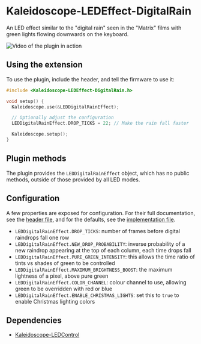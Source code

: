 # Kaleidoscope-LEDEffect-DigitalRain

An LED effect similar to the "digital rain" seen in the "Matrix" films
with green lights flowing downwards on the keyboard.

![Video of the plugin in action](https://i.imgur.com/LUVFDgT.gif)

## Using the extension

To use the plugin, include the header, and tell the firmware to use it:

```c++
#include <Kaleidoscope-LEDEffect-DigitalRain.h>

void setup() {
  Kaleidoscope.use(&LEDDigitalRainEffect);

  // Optionally adjust the configuration
  LEDDigitalRainEffect.DROP_TICKS = 22; // Make the rain fall faster

  Kaleidoscope.setup();
}
```

## Plugin methods

The plugin provides the `LEDDigitalRainEffect` object, which has no public methods,
outside of those provided by all LED modes.

## Configuration

A few properties are exposed for configuration.
For their full documentation, see the [header file](src/Kaleidoscope-LEDEffect-DigitalRain.h),
and for the defaults, see the [implementation file](src/Kaleidoscope-LEDEffect-DigitalRain.cpp).

- `LEDDigitalRainEffect.DROP_TICKS`:
  number of frames before digital raindrops fall one row
- `LEDDigitalRainEffect.NEW_DROP_PROBABILITY`:
  inverse probability of a new raindrop appearing at the top of each column,
  each time drops fall
- `LEDDigitalRainEffect.PURE_GREEN_INTENSITY`:
  this allows the time ratio of tints vs shades of green to be controlled
- `LEDDigitalRainEffect.MAXIMUM_BRIGHTNESS_BOOST`:
  the maximum lightness of a pixel, above pure green
- `LEDDigitalRainEffect.COLOR_CHANNEL`:
  colour channel to use, allowing green to be overridden with red or blue
- `LEDDigitalRainEffect.ENABLE_CHRISTMAS_LIGHTS`:
  set this to `true` to enable Christmas lighting colors

## Dependencies

* [Kaleidoscope-LEDControl](https://github.com/keyboardio/Kaleidoscope-LEDControl)
